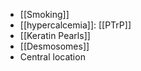 - [[Smoking]]
- [[hypercalcemia]]: [[PTrP]]
- [[Keratin Pearls]]
- [[Desmosomes]] 
- Central location 
